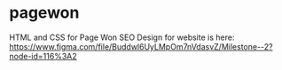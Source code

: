 # pagewon
HTML and CSS for Page Won SEO
Design for website is here: https://www.figma.com/file/Buddwl6UyLMpOm7nVdasvZ/Milestone--2?node-id=116%3A2
